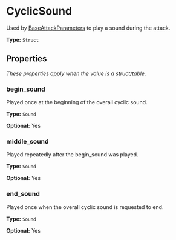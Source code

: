 # CyclicSound

Used by [BaseAttackParameters](prototype:BaseAttackParameters) to play a sound during the attack.

**Type:** `Struct`

## Properties

*These properties apply when the value is a struct/table.*

### begin_sound

Played once at the beginning of the overall cyclic sound.

**Type:** `Sound`

**Optional:** Yes

### middle_sound

Played repeatedly after the begin_sound was played.

**Type:** `Sound`

**Optional:** Yes

### end_sound

Played once when the overall cyclic sound is requested to end.

**Type:** `Sound`

**Optional:** Yes

